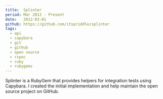 ```yaml
---
title:  Splinter
period: Mar 2012 - Present
date:   2012-03-01
github: https://github.com/itspriddle/splinter
tags:
  - api
  - capybara
  - git
  - github
  - open source
  - rspec
  - ruby
  - rubygems
---
```


Splinter is a RubyGem that provides helpers for integration tests using
Capybara. I created the initial implementation and help maintain the open
source project on GitHub.
